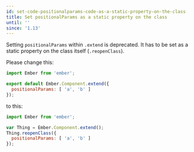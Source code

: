 ```yaml
---
id: set-code-positionalparams-code-as-a-static-property-on-the-class
title: Set positionalParams as a static property on the class
until: ''
since: '1.13'
---
```


Setting `positionalParams` within `.extend` is deprecated. It has to be set as a static property on the class itself (`.reopenClass`).

Please change this:

```javascript
import Ember from 'ember';

export default Ember.Component.extend({
  positionalParams: [ 'a', 'b' ]
});
```

to this:

```javascript
import Ember from 'ember';

var Thing = Ember.Component.extend();
Thing.reopenClass({
  positionalParams: [ 'a', 'b' ]
});

```